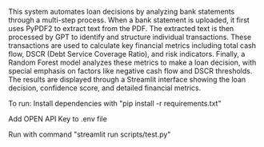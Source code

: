 This system automates loan decisions by analyzing bank statements through a multi-step process. When a bank statement is uploaded, it first uses PyPDF2 to extract text from the PDF. The extracted text is then processed by GPT to identify and structure individual transactions. These transactions are used to calculate key financial metrics including total cash flow, DSCR (Debt Service Coverage Ratio), and risk indicators. Finally, a Random Forest model analyzes these metrics to make a loan decision, with special emphasis on factors like negative cash flow and DSCR thresholds. The results are displayed through a Streamlit interface showing the loan decision, confidence score, and detailed financial metrics.

To run:
Install dependencies with "pip install -r requirements.txt"

Add OPEN API Key to .env file

Run with command "streamlit run scripts/test.py"
